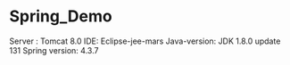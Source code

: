 # Spring_Demo
Server : Tomcat 8.0
IDE: Eclipse-jee-mars
Java-version: JDK 1.8.0 update 131
Spring version: 4.3.7